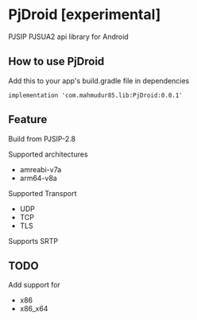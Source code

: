 # PjDroid [experimental]

PJSIP PJSUA2 api library for Android

## How to use PjDroid

Add this to your app's build.gradle file in dependencies

`implementation 'com.mahmudur85.lib:PjDroid:0.0.1'`

## Feature

Build from PJSIP-2.8

Supported architectures

- amreabi-v7a
- arm64-v8a

Supported Transport

- UDP
- TCP
- TLS

Supports SRTP

## TODO

Add support for

- x86
- x86_x64

